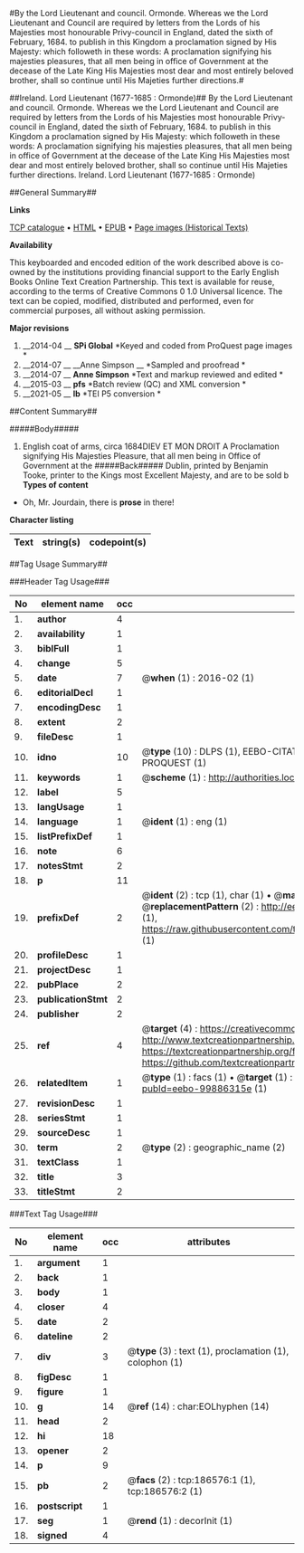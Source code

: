 #By the Lord Lieutenant and council. Ormonde. Whereas we the Lord Lieutenant and Council are required by letters from the Lords of his Majesties most honourable Privy-council in England, dated the sixth of February, 1684. to publish in this Kingdom a proclamation signed by His Majesty: which followeth in these words: A proclamation signifying his majesties pleasures, that all men being in office of Government at the decease of the Late King His Majesties most dear and most entirely beloved brother, shall so continue until His Majeties further directions.#

##Ireland. Lord Lieutenant (1677-1685 : Ormonde)##
By the Lord Lieutenant and council. Ormonde. Whereas we the Lord Lieutenant and Council are required by letters from the Lords of his Majesties most honourable Privy-council in England, dated the sixth of February, 1684. to publish in this Kingdom a proclamation signed by His Majesty: which followeth in these words: A proclamation signifying his majesties pleasures, that all men being in office of Government at the decease of the Late King His Majesties most dear and most entirely beloved brother, shall so continue until His Majeties further directions.
Ireland. Lord Lieutenant (1677-1685 : Ormonde)

##General Summary##

**Links**

[TCP catalogue](http://www.ota.ox.ac.uk/tcp/)  • 
[HTML](http://tei.it.ox.ac.uk/tcp/Texts-HTML/free/B24/B24857.html)  • 
[EPUB](http://tei.it.ox.ac.uk/tcp/Texts-EPUB/free/B24/B24857.epub) • 
[Page images (Historical Texts)](https://historicaltexts.jisc.ac.uk/eebo-99886315e)

**Availability**

This keyboarded and encoded edition of the work described above is co-owned by the
    institutions providing financial support to the Early English Books Online Text Creation
    Partnership. This text is available for reuse, according to the terms of  Creative Commons 0 1.0 Universal
    licence. The text can be copied, modified, distributed and performed, even for commercial
    purposes, all without asking permission.

**Major revisions**

1. __2014-04 __ __SPi Global__ *Keyed and coded from ProQuest page images *
1. __2014-07 __ __Anne Simpson __ *Sampled and proofread *
1. __2014-07 __ __Anne Simpson__ *Text and markup reviewed and edited *
1. __2015-03 __ __pfs__ *Batch review (QC) and XML conversion *
1. __2021-05 __ __lb__ *TEI P5 conversion *

##Content Summary##

#####Body#####

1. English coat of arms, circa 1684DIEV ET MON DROIT
A Proclamation signifying His Majesties Pleasure, that all men being in Office of Government at the 
#####Back#####
Dublin, printed by Benjamin Tooke, printer to the Kings most Excellent Majesty, and are to be sold b
**Types of content**

  * Oh, Mr. Jourdain, there is **prose** in there!

**Character listing**


|Text|string(s)|codepoint(s)|
|---|---|---|

##Tag Usage Summary##

###Header Tag Usage###

|No|element name|occ|attributes|
|---|---|---|---|
|1.|__author__|4||
|2.|__availability__|1||
|3.|__biblFull__|1||
|4.|__change__|5||
|5.|__date__|7| @__when__ (1) : 2016-02 (1)|
|6.|__editorialDecl__|1||
|7.|__encodingDesc__|1||
|8.|__extent__|2||
|9.|__fileDesc__|1||
|10.|__idno__|10| @__type__ (10) : DLPS (1), EEBO-CITATION (1), VID (1), EEBO-PROQUEST (1), STC (5), PROQUEST (1)|
|11.|__keywords__|1| @__scheme__ (1) : http://authorities.loc.gov/ (1)|
|12.|__label__|5||
|13.|__langUsage__|1||
|14.|__language__|1| @__ident__ (1) : eng (1)|
|15.|__listPrefixDef__|1||
|16.|__note__|6||
|17.|__notesStmt__|2||
|18.|__p__|11||
|19.|__prefixDef__|2| @__ident__ (2) : tcp (1), char (1)  •  @__matchPattern__ (2) : ([0-9\-]+):([0-9IVX]+) (1), (.+) (1)  •  @__replacementPattern__ (2) : http://eebo.chadwyck.com/downloadtiff?vid=$1&page=$2 (1), https://raw.githubusercontent.com/textcreationpartnership/Texts/master/tcpchars.xml#$1 (1)|
|20.|__profileDesc__|1||
|21.|__projectDesc__|1||
|22.|__pubPlace__|2||
|23.|__publicationStmt__|2||
|24.|__publisher__|2||
|25.|__ref__|4| @__target__ (4) : https://creativecommons.org/publicdomain/zero/1.0/ (1), http://www.textcreationpartnership.org/docs/. (1), https://textcreationpartnership.org/faq/#faq05 (1), https://github.com/textcreationpartnership (1)|
|26.|__relatedItem__|1| @__type__ (1) : facs (1)  •  @__target__ (1) : https://data.historicaltexts.jisc.ac.uk/view?pubId=eebo-99886315e (1)|
|27.|__revisionDesc__|1||
|28.|__seriesStmt__|1||
|29.|__sourceDesc__|1||
|30.|__term__|2| @__type__ (2) : geographic_name (2)|
|31.|__textClass__|1||
|32.|__title__|3||
|33.|__titleStmt__|2||


###Text Tag Usage###

|No|element name|occ|attributes|
|---|---|---|---|
|1.|__argument__|1||
|2.|__back__|1||
|3.|__body__|1||
|4.|__closer__|4||
|5.|__date__|2||
|6.|__dateline__|2||
|7.|__div__|3| @__type__ (3) : text (1), proclamation (1), colophon (1)|
|8.|__figDesc__|1||
|9.|__figure__|1||
|10.|__g__|14| @__ref__ (14) : char:EOLhyphen (14)|
|11.|__head__|2||
|12.|__hi__|18||
|13.|__opener__|2||
|14.|__p__|9||
|15.|__pb__|2| @__facs__ (2) : tcp:186576:1 (1), tcp:186576:2 (1)|
|16.|__postscript__|1||
|17.|__seg__|1| @__rend__ (1) : decorInit (1)|
|18.|__signed__|4||
